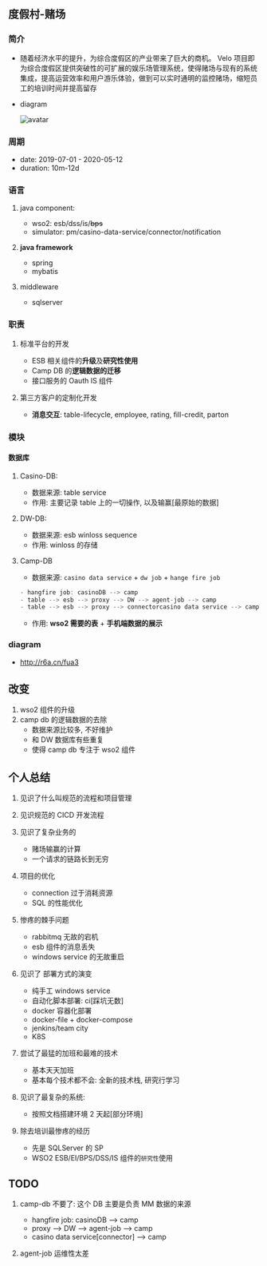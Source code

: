 ## 度假村-赌场

### 简介

- 随着经济水平的提升，为综合度假区的产业带来了巨大的商机。 Velo 项目即为综合度假区提供突破性的可扩展的娱乐场管理系统，使得赌场与现有的系统集成，提高运营效率和用户游乐体验，做到可以实时通明的监控赌场，缩短员工的培训时间并提高留存

- diagram

  ![avatar](https://gitee.com/alice52_xz/VELO/raw/master/Architecture.jpg)

### 周期

- date: 2019-07-01 - 2020-05-12
- duration: 10m-12d

### 语言

1. java component:

   - wso2: esb/dss/is/~~bps~~
   - simulator: pm/casino-data-service/connector/notification

2. **java framework**

   - spring
   - mybatis

3. middleware
   - sqlserver

### 职责

1. 标准平台的开发

   - ESB 相关组件的**升级**及**研究性使用**
   - Camp DB 的**逻辑数据的迁移**
   - 接口服务的 Oauth IS 组件

2. 第三方客户的定制化开发
   - **消息交互**: table-lifecycle, employee, rating, fill-credit, parton

### 模块

#### 数据库

1. Casino-DB:
   - 数据来源: table service
   - 作用: 主要记录 table 上的一切操作, 以及输赢[最原始的数据]
2. DW-DB:
   - 数据来源: esb winloss sequence
   - 作用: winloss 的存储
3. Camp-DB

   - 数据来源: `casino data service` + `dw job` + `hange fire job`

   ```java
   - hangfire job: casinoDB --> camp
   - table --> esb --> proxy --> DW --> agent-job --> camp
   - table --> esb --> proxy --> connectorcasino data service --> camp
   ```

   - 作用: **wso2 需要的表** + **手机端数据的展示**

### diagram

- http://r6a.cn/fua3

## 改变

1. wso2 组件的升级
2. camp db 的逻辑数据的去除
   - 数据来源比较多, 不好维护
   - 和 DW 数据库有些重复
   - 使得 camp db 专注于 wso2 组件

## 个人总结

1. 见识了什么叫规范的流程和项目管理
2. 见识规范的 CICD 开发流程
3. 见识了复杂业务的

   - 赌场输赢的计算
   - 一个请求的链路长到无穷

4. 项目的优化

   - connection 过于消耗资源
   - SQL 的性能优化

5. 惨疼的棘手问题

   - rabbitmq 无故的宕机
   - esb 组件的消息丢失
   - windows service 的无故重启

6. 见识了 部署方式的演变

   - 纯手工 windows service
   - 自动化脚本部署: ci[踩坑无数]
   - docker 容器化部署
   - docker-file + docker-compose
   - jenkins/team city
   - K8S

7. 尝试了最猛的加班和最难的技术

   - 基本天天加班
   - 基本每个技术都不会: 全新的技术栈, 研究行学习

8. 见识了最复杂的系统:

   - 按照文档搭建环境 2 天起[部分环境]

9. 除去培训最惨疼的经历

   - 先是 SQLServer 的 SP
   - WSO2 ESB/EI/BPS/DSS/IS 组件的`研究性`使用

## TODO

1. camp-db 不要了: 这个 DB 主要是负责 MM 数据的来源

   - hangfire job: casinoDB --> camp
   - proxy --> DW --> agent-job --> camp
   - casino data service[connector] --> camp

2. agent-job 运维性太差
